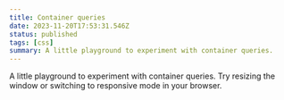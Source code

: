 ```yaml
---
title: Container queries
date: 2023-11-20T17:53:31.546Z
status: published
tags: [css]
summary: A little playground to experiment with container queries.
---
```


<script lang="ts">
  import Box from './Box.svelte';
</script>

<style>
  .container {
    container-name: container;
    container-type: inline-size;
  }

  .inset {
    max-width: 40ch;
    margin-left: 4rem;
  }
</style>

A little playground to experiment with container queries. Try resizing the window or switching to responsive mode in your browser.

<div class="container">
  <Box title="Content"/>
</div>

<div class="container inset">
  <Box title="Inset"/>
</div>

<div class="container bleed-left">
  <Box title="Bleed left"/>
</div>

<div class="container bleed-right">
  <Box title="Bleed right"/>
</div>

<div class="container bleed">
  <Box title="Bleed"/>
</div>
